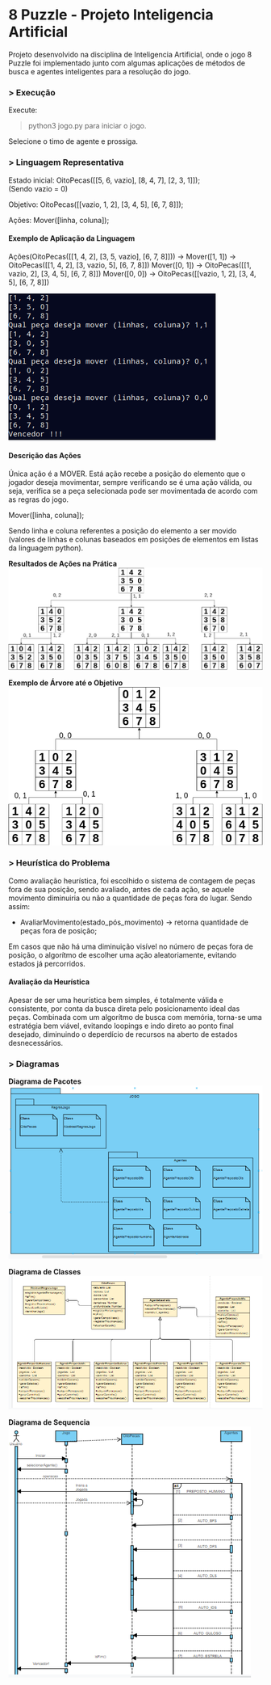 # 8 Puzzle - Projeto Inteligencia Artificial

Projeto desenvolvido na disciplina de Inteligencia Artificial, onde o jogo 8 Puzzle foi implementado junto com algumas aplicações de métodos de busca e agentes inteligentes para a resolução do jogo. 

### > **Execução**
Execute:

  >python3 jogo.py para iniciar o jogo.
  
Selecione o timo de agente e prossiga.

### > **Linguagem Representativa** 
Estado inicial: OitoPecas([[5, 6, vazio], [8, 4, 7], [2, 3, 1]]);  
(Sendo vazio = 0)

Objetivo: OitoPecas([[vazio, 1, 2], [3, 4, 5], [6, 7, 8]]);

Ações: Mover([linha, coluna]); 

#### Exemplo de Aplicação da Linguagem

Ações(OitoPecas([[1, 4, 2], [3, 5, vazio], [6, 7, 8]])) -> 
Mover([1, 1]) -> OitoPecas([[1, 4, 2], [3, vazio, 5], [6, 7, 8]])
Mover([0, 1]) -> OitoPecas([[1, vazio, 2], [3, 4, 5], [6, 7, 8]])
Mover([0, 0]) -> OitoPecas([[vazio, 1, 2], [3, 4, 5], [6, 7, 8]])

![Exemplo Visual](/assets/exemplo.png)

#### Descrição das Ações

Única ação é a MOVER. Está ação recebe a posição do elemento que o jogador deseja movimentar, sempre verificando se é uma ação válida, ou seja, verifica se a peça selecionada pode ser movimentada de acordo com as regras do jogo.

Mover([linha, coluna]); 

Sendo linha e coluna referentes a posição do elemento a ser movido (valores de linhas e colunas baseados em posições de elementos em listas da linguagem python).

**Resultados de Ações na Prática**
![Resultados de Ações na Prática](/assets/estados.png)

**Exemplo de Árvore até o Objetivo**
![Exemplo de Árvore até o Objetivo](/assets/arvore.png)

### > **Heurística do Problema** 

Como avaliação heurística, foi escolhido o sistema de contagem de peças fora de sua posição, sendo avaliado, antes de cada ação, se aquele movimento diminuiria ou não a quantidade de peças fora do lugar. Sendo assim:
  - AvaliarMovimento(estado_pós_movimento) -> retorna quantidade de peças fora de posição;

Em casos que não há uma diminuição visível no número de peças fora de posição, o algorítmo de escolher uma ação aleatoriamente, evitando estados já percorridos.

#### Avaliação da Heurística

Apesar de ser uma heurística bem simples, é totalmente válida e consistente, por conta da busca direta pelo posicionamento ideal das peças. Combinada com um algorítmo de busca com memória, torna-se uma estratégia bem viável, evitando loopings e indo direto ao ponto final desejado, diminuindo o deperdício de recursos na aberto de estados desnecessários.


### > **Diagramas**

**Diagrama de Pacotes**               
![Diagrama de Pacotes](/assets/pacotes.png)

**Diagrama de Classes**          
![Diagrama de Classes](/assets/classes.png)

**Diagrama de Sequencia**            
![Diagrama de Sequencia](/assets/sequencia.PNG)
